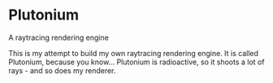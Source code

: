 # Plutonium

A raytracing rendering engine

This is my attempt to build my own raytracing rendering engine. It is called Plutonium, because you know... Plutonium is radioactive, so it shoots a lot of rays - and so does my renderer.
